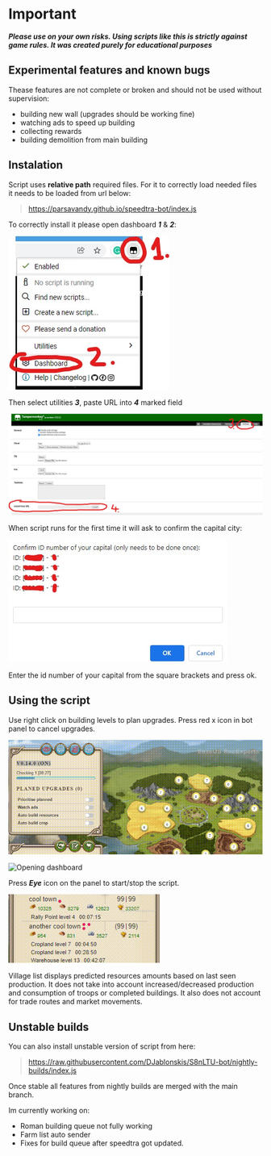 # Important

**_Please use on your own risks. Using scripts like this is strictly against game rules. It was created purely for educational purposes_**

## Experimental features and known bugs

Thease features are not complete or broken and should not be used without supervision:

- building new wall (upgrades should be working fine)
- watching ads to speed up building
- collecting rewards
- building demolition from main building

## Instalation

Script uses **relative path** required files. For it to correctly load needed files it needs to be loaded from url below:

> https://parsavandy.github.io/speedtra-bot/index.js

To correctly install it please open dashboard **_1_** & **_2_**:

![Opening dashboard](/tut/step1.jpg)

Then select utilities **_3_**, paste URL into **_4_** marked field

![Opening dashboard](/tut/step2.jpg)

When script runs for the first time it will ask to confirm the capital city:

![Opening dashboard](/tut/capital.jpg)

Enter the id number of your capital from the square brackets and press ok.

## Using the script

Use right click on building levels to plan upgrades. Press red x icon in bot panel to cancel upgrades.

![Opening dashboard](/tut/field_upgrades.gif)

![Opening dashboard](/tut/building_upgrades.gif)

Press **_Eye_** icon on the panel to start/stop the script.

![Opening dashboard](/tut/stats.gif)

Village list displays predicted resources amounts based on last seen production. It does not take into account increased/decreased production and consumption of troops or completed buildings. It also does not account for trade routes and market movements.

## Unstable builds

You can also install unstable version of script from here:

> https://raw.githubusercontent.com/DJablonskis/S8nLTU-bot/nightly-builds/index.js

Once stable all features from nightly builds are merged with the main branch.

Im currently working on:

- Roman building queue not fully working
- Farm list auto sender
- Fixes for build queue after speedtra got updated.
